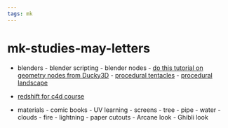 ```yaml
---
tags: mk
---
```



# mk-studies-may-letters

 - blenders
        - blender scripting
        - blender nodes
        - [do this tutorial on geometry nodes from Ducky3D](https://www.youtube.com/watch?v=t_Xfl9Nub-I)
        - [procedural tentacles](https://www.youtube.com/watch?v=tlXEqfXMQLo)
        - [procedural landscape](https://www.youtube.com/watch?v=g8LeR_yfRZ0)

- [redshift for c4d course](https://www.linkedin.com/learning/redshift-render-essential-training/welcome-to-redshift-for-cinema-4d-c4d?autoplay=true&u=2194065)


- materials
        - comic books
        - UV learning
        - screens
        - tree
        - pipe
        - water
        - clouds
        - fire
        - lightning
        - paper cutouts
        - Arcane look
        - Ghibli look
